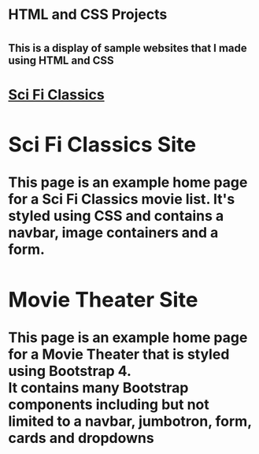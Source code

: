<h1>HTML and CSS Projects<h1>

<h2>This is a display of sample websites that I made using HTML and CSS<h2>

<h1><Projects>

<p><a href="index1.html">Sci Fi Classics</a></p>
<p><a href="academy_cinemas.html"><Academy Cinemas></a></p>

<h2>Sci Fi Classics Site</h2>
<P>This page is an example home page for a Sci Fi Classics movie list. It's styled using CSS and contains a navbar, image containers and a form.</p>

<h2>Movie Theater Site</h2>
<p>This page is an example home page for a Movie Theater that is styled using Bootstrap 4.
<br>It contains many Bootstrap components including but not limited to a navbar, jumbotron, form, cards and dropdowns</br></p>


